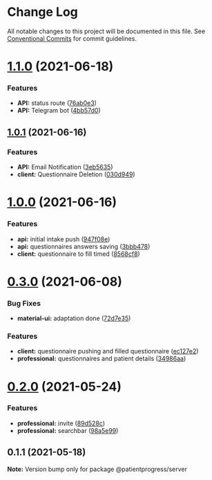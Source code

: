 # Change Log

All notable changes to this project will be documented in this file.
See [Conventional Commits](https://conventionalcommits.org) for commit guidelines.

# [1.1.0](https://github.com/hainsdominic/patientprogress/compare/v1.0.1...v1.1.0) (2021-06-18)


### Features

* **API:** status route ([76ab0e3](https://github.com/hainsdominic/patientprogress/commit/76ab0e32b914de6d7a4f7f33e206f340f3f0b54d))
* **API:** Telegram bot ([4bb57d0](https://github.com/hainsdominic/patientprogress/commit/4bb57d0533fb89791600b31f3d194a3b3fc9429d))





## [1.0.1](https://github.com/hainsdominic/patientprogress/compare/v1.0.0...v1.0.1) (2021-06-16)


### Features

* **API:** Email Notification ([3eb5635](https://github.com/hainsdominic/patientprogress/commit/3eb563574d784eca8b7daf65fa7b5950436cf514))
* **client:** Questionnaire Deletion ([030d949](https://github.com/hainsdominic/patientprogress/commit/030d94912f14b28546fa9e3e583025789dd900a6))





# [1.0.0](https://github.com/hainsdominic/patientprogress/compare/v0.3.0...v1.0.0) (2021-06-16)


### Features

* **api:** initial intake push ([947f08e](https://github.com/hainsdominic/patientprogress/commit/947f08e805afcbeaf39f8c6aa7e833619c7b25e0))
* **api:** questionnaires answers saving ([3bbb478](https://github.com/hainsdominic/patientprogress/commit/3bbb478f08567a5b993f34b49024bb2cb0a6dce8))
* **client:** questionnaire to fill timed ([8568cf8](https://github.com/hainsdominic/patientprogress/commit/8568cf860b733223dc9da188802c6a1be2564902))





# [0.3.0](https://github.com/hainsdominic/patientprogress/compare/v0.2.0...v0.3.0) (2021-06-08)


### Bug Fixes

* **material-ui:** adaptation done ([72d7e35](https://github.com/hainsdominic/patientprogress/commit/72d7e354ca136f4380dee06ddc0d61edd068603f))


### Features

* **client:** questionnaire pushing and filled questionnaire ([ec127e2](https://github.com/hainsdominic/patientprogress/commit/ec127e2f3971202406b47369d878a5f27bc8ddb4))
* **professional:** questionnaires and patient details ([34986aa](https://github.com/hainsdominic/patientprogress/commit/34986aa60d34bab2ee2a27b63e4d28be52b2c701))





# [0.2.0](https://github.com/hainsdominic/patientprogress/compare/v0.1.2...v0.2.0) (2021-05-24)


### Features

* **professional:** invite ([89d528c](https://github.com/hainsdominic/patientprogress/commit/89d528c1f6ac4c2da76e25be5ac152f15fd494e4))
* **professional:** searchbar ([98a5e99](https://github.com/hainsdominic/patientprogress/commit/98a5e99fd89afebda4ef43405045961287617fb3))





## 0.1.1 (2021-05-18)

**Note:** Version bump only for package @patientprogress/server
